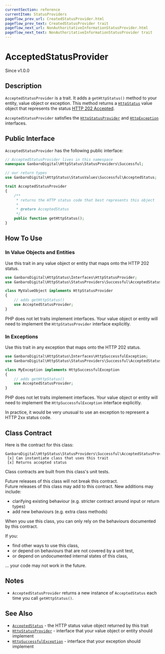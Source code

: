 ```yaml
---
currentSection: reference
currentItem: StatusProviders
pageflow_prev_url: CreatedStatusProvider.html
pageflow_prev_text: CreatedStatusProvider trait
pageflow_next_url: NonAuthoritativeInformationStatusProvider.html
pageflow_next_text: NonAuthoritativeInformationStatusProvider trait
---
```


# AcceptedStatusProvider

<div class="callout info">
Since v1.0.0
</div>

## Description

`AcceptedStatusProvider` is a trait. It adds a `getHttpStatus()` method to your entity, value object or exception. This method returns a [`HttpStatus`](../Interfaces/HttpStatus.html) value object that represents the status [HTTP 202 Accepted](../StatusValues/AcceptedStatus.html).

`AcceptedStatusProvider` satisfies the [`HttpStatusProvider`](../Interfaces/HttpStatusProvider.html) and [`HttpException`](../Interfaces/HttpException) interfaces.

## Public Interface

`AcceptedStatusProvider` has the following public interface:

```php
// AcceptedStatusProvider lives in this namespace
namespace GanbaroDigital\HttpStatus\StatusProviders\Successful;

// our return types
use GanbaroDigital\HttpStatus\StatusValues\Successful\AcceptedStatus;

trait AcceptedStatusProvider
{
    /**
     * returns the HTTP status code that best represents this object
     *
     * @return AcceptedStatus
     */
    public function getHttpStatus();
}
```

## How To Use

### In Value Objects and Entities

Use this trait in any value object or entity that maps onto the HTTP 202 status.

```php
use GanbaroDigital\HttpStatus\Interfaces\HttpStatusProvider;
use GanbaroDigital\HttpStatus\StatusProviders\Successful\AcceptedStatusProvider;

class MyValueObject implements HttpStatusProvider
{
    // adds getHttpStatus()
    use AcceptedStatusProvider;
}
```

PHP does not let traits implement interfaces. Your value object or entity will need to implement the `HttpStatusProvider` interface explicitly.

### In Exceptions

Use this trait in any exception that maps onto the HTTP 202 status.

```php
use GanbaroDigital\HttpStatus\Interfaces\HttpSuccessfulException;
use GanbaroDigital\HttpStatus\StatusProviders\Successful\AcceptedStatusProvider;

class MyException implements HttpSuccessfulException
{
    // adds getHttpStatus()
    use AcceptedStatusProvider;
}
```

PHP does not let traits implement interfaces. Your value object or entity will need to implement the `HttpSuccessfulException` interface explicitly.

In practice, it would be very unusual to use an exception to represent a HTTP 2xx status code.

## Class Contract

Here is the contract for this class:

    GanbaroDigital\HttpStatus\StatusProviders\Successful\AcceptedStatusProvider
     [x] Can instantiate class that uses this trait
     [x] Returns accepted status

Class contracts are built from this class's unit tests.

<div class="callout success">
Future releases of this class will not break this contract.
</div>

<div class="callout info" markdown="1">
Future releases of this class may add to this contract. New additions may include:

* clarifying existing behaviour (e.g. stricter contract around input or return types)
* add new behaviours (e.g. extra class methods)
</div>

<div class="callout warning" markdown="1">
When you use this class, you can only rely on the behaviours documented by this contract.

If you:

* find other ways to use this class,
* or depend on behaviours that are not covered by a unit test,
* or depend on undocumented internal states of this class,

... your code may not work in the future.
</div>

## Notes

* `AcceptedStatusProvider` returns a new instance of `AcceptedStatus` each time you call `getHttpStatus()`.

## See Also

* [`AcceptedStatus`](../StatusValues/AcceptedStatus.html) - the HTTP status value object returned by this trait
* [`HttpStatusProvider`](../Interfaces/HttpStatusProvider.html) - interface that your value object or entity should implement
* [`HttpSuccessfulException`](../Interfaces/HttpSuccessfulException.html) - interface that your exception should implement
